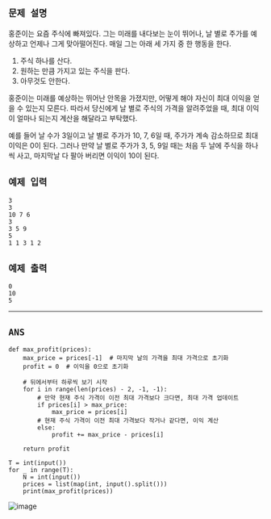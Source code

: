 ## `문제 설명`

홍준이는 요즘 주식에 빠져있다. 그는 미래를 내다보는 눈이 뛰어나, 날 별로 주가를 예상하고 언제나 그게 맞아떨어진다. 매일 그는 아래 세 가지 중 한 행동을 한다.

1. 주식 하나를 산다.
2. 원하는 만큼 가지고 있는 주식을 판다.
3. 아무것도 안한다.

홍준이는 미래를 예상하는 뛰어난 안목을 가졌지만, 어떻게 해야 자신이 최대 이익을 얻을 수 있는지 모른다. 따라서 당신에게 날 별로 주식의 가격을 알려주었을 때, 최대 이익이 얼마나 되는지 계산을 해달라고 부탁했다.

예를 들어 날 수가 3일이고 날 별로 주가가 10, 7, 6일 때, 주가가 계속 감소하므로 최대 이익은 0이 된다. 그러나 만약 날 별로 주가가 3, 5, 9일 때는 처음 두 날에 주식을 하나씩 사고, 마지막날 다 팔아 버리면 이익이 10이 된다.

## `예제 입력 `
```
3
3
10 7 6
3
3 5 9
5
1 1 3 1 2
```
## `예제 출력 `
```
0
10
5
```

----
## `ANS`

```python3
def max_profit(prices):
    max_price = prices[-1]  # 마지막 날의 가격을 최대 가격으로 초기화
    profit = 0  # 이익을 0으로 초기화

    # 뒤에서부터 하루씩 보기 시작
    for i in range(len(prices) - 2, -1, -1):
        # 만약 현재 주식 가격이 이전 최대 가격보다 크다면, 최대 가격 업데이트
        if prices[i] > max_price:
            max_price = prices[i]
        # 현재 주식 가격이 이전 최대 가격보다 작거나 같다면, 이익 계산
        else:
            profit += max_price - prices[i]

    return profit

T = int(input())
for _ in range(T):
    N = int(input())
    prices = list(map(int, input().split()))
    print(max_profit(prices))

```
![image](https://github.com/CodingGuysGroup/Eors/assets/86946575/32f097e6-5cbe-4bb4-999a-bd8a28b8d090)
